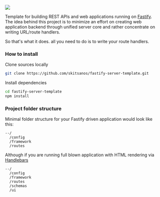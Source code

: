 ![](https://repository-images.githubusercontent.com/188831518/a0f5d780-8b63-11e9-942d-e62b183c5578)

Template for building REST APIs and web applications running on [Fastify](https://www.fastify.io). The idea behind this project is to minimize an effort on creating web application backend through unified server core and rather concentrate on writing URL/route handlers.

So that's what it does. all you need to do is to write your route handlers.

### How to install

Clone sources locally
```sh
git clone https://github.com/skitsanos/fastify-server-template.git
```

Install dependencies

```sh
cd fastify-server-template
npm install
```

### Project folder structure

Minimal folder structure for your Fastify driven application would look like this:

```
--/
  /config
  /framework
  /routes
```

Although if you are running full blown application with HTML rendering via [Handlebars](https://handlebarsjs.com)

```
--/
  /config
  /framework
  /routes
  /schemas
  /ui
```
